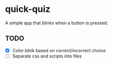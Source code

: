 # quick-quiz

A simple app that blinks when a button is pressed.

## TODO

- [x] Color blink based on correct/incorrect choice
- [ ] Separate css and scripts into files
